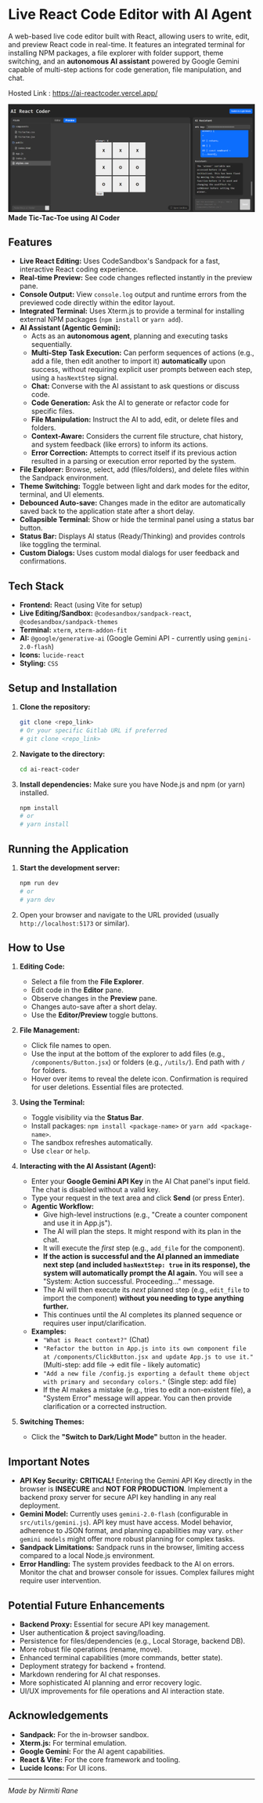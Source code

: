 # Live React Code Editor with AI Agent

A web-based live code editor built with React, allowing users to write, edit, and preview React code in real-time. It features an integrated terminal for installing NPM packages, a file explorer with folder support, theme switching, and an **autonomous AI assistant** powered by Google Gemini capable of multi-step actions for code generation, file manipulation, and chat.

Hosted Link : https://ai-reactcoder.vercel.app/

![Live React Editor Screenshot](./RepoAssets/screenshot.png)
**Made Tic-Tac-Toe using AI Coder**


## Features

*   **Live React Editing:** Uses CodeSandbox's Sandpack for a fast, interactive React coding experience.
*   **Real-time Preview:** See code changes reflected instantly in the preview pane.
*   **Console Output:** View `console.log` output and runtime errors from the previewed code directly within the editor layout.
*   **Integrated Terminal:** Uses Xterm.js to provide a terminal for installing external NPM packages (`npm install` or `yarn add`).
*   **AI Assistant (Agentic Gemini):**
    *   Acts as an **autonomous agent**, planning and executing tasks sequentially.
    *   **Multi-Step Task Execution:** Can perform sequences of actions (e.g., add a file, then edit another to import it) **automatically** upon success, without requiring explicit user prompts between each step, using a `hasNextStep` signal.
    *   **Chat:** Converse with the AI assistant to ask questions or discuss code.
    *   **Code Generation:** Ask the AI to generate or refactor code for specific files.
    *   **File Manipulation:** Instruct the AI to add, edit, or delete files and folders.
    *   **Context-Aware:** Considers the current file structure, chat history, and system feedback (like errors) to inform its actions.
    *   **Error Correction:** Attempts to correct itself if its previous action resulted in a parsing or execution error reported by the system.
*   **File Explorer:** Browse, select, add (files/folders), and delete files within the Sandpack environment.
*   **Theme Switching:** Toggle between light and dark modes for the editor, terminal, and UI elements.
*   **Debounced Auto-save:** Changes made in the editor are automatically saved back to the application state after a short delay.
*   **Collapsible Terminal:** Show or hide the terminal panel using a status bar button.
*   **Status Bar:** Displays AI status (Ready/Thinking) and provides controls like toggling the terminal.
*   **Custom Dialogs:** Uses custom modal dialogs for user feedback and confirmations.

## Tech Stack

*   **Frontend:** React (using Vite for setup)
*   **Live Editing/Sandbox:** `@codesandbox/sandpack-react`, `@codesandbox/sandpack-themes`
*   **Terminal:** `xterm`, `xterm-addon-fit`
*   **AI:** `@google/generative-ai` (Google Gemini API - currently using `gemini-2.0-flash`)
*   **Icons:** `lucide-react`
*   **Styling:** `CSS`

## Setup and Installation

1.  **Clone the repository:**
    ```bash
    git clone <repo_link>
    # Or your specific Gitlab URL if preferred
    # git clone <repo_link>
    ```

2.  **Navigate to the directory:**
    ```bash
    cd ai-react-coder
    ```

3.  **Install dependencies:**
    Make sure you have Node.js and npm (or yarn) installed.
    ```bash
    npm install
    # or
    # yarn install
    ```

## Running the Application

1.  **Start the development server:**
    ```bash
    npm run dev
    # or
    # yarn dev
    ```
2.  Open your browser and navigate to the URL provided (usually `http://localhost:5173` or similar).

## How to Use

1.  **Editing Code:**
    *   Select a file from the **File Explorer**.
    *   Edit code in the **Editor** pane.
    *   Observe changes in the **Preview** pane.
    *   Changes auto-save after a short delay.
    *   Use the **Editor/Preview** toggle buttons.

2.  **File Management:**
    *   Click file names to open.
    *   Use the input at the bottom of the explorer to add files (e.g., `/components/Button.jsx`) or folders (e.g., `/utils/`). End path with `/` for folders.
    *   Hover over items to reveal the delete icon. Confirmation is required for user deletions. Essential files are protected.

3.  **Using the Terminal:**
    *   Toggle visibility via the **Status Bar**.
    *   Install packages: `npm install <package-name>` or `yarn add <package-name>`.
    *   The sandbox refreshes automatically.
    *   Use `clear` or `help`.

4.  **Interacting with the AI Assistant (Agent):**
    *   Enter your **Google Gemini API Key** in the AI Chat panel's input field. The chat is disabled without a valid key.
    *   Type your request in the text area and click **Send** (or press Enter).
    *   **Agentic Workflow:**
        *   Give high-level instructions (e.g., "Create a counter component and use it in App.js").
        *   The AI will plan the steps. It might respond with its plan in the chat.
        *   It will execute the *first* step (e.g., `add_file` for the component).
        *   **If the action is successful and the AI planned an immediate next step (and included `hasNextStep: true` in its response), the system will automatically prompt the AI again.** You will see a "System: Action successful. Proceeding..." message.
        *   The AI will then execute its *next* planned step (e.g., `edit_file` to import the component) **without you needing to type anything further.**
        *   This continues until the AI completes its planned sequence or requires user input/clarification.
    *   **Examples:**
        *   `"What is React context?"` (Chat)
        *   `"Refactor the button in App.js into its own component file at /components/ClickButton.jsx and update App.js to use it."` (Multi-step: add file -> edit file - likely automatic)
        *   `"Add a new file /config.js exporting a default theme object with primary and secondary colors."` (Single step: add file)
        *   If the AI makes a mistake (e.g., tries to edit a non-existent file), a "System Error" message will appear. You can then provide clarification or a corrected instruction.

5.  **Switching Themes:**
    *   Click the **"Switch to Dark/Light Mode"** button in the header.

## Important Notes

*   **API Key Security:** **CRITICAL!** Entering the Gemini API Key directly in the browser is **INSECURE** and **NOT FOR PRODUCTION**. Implement a backend proxy server for secure API key handling in any real deployment.
*   **Gemini Model:** Currently uses `gemini-2.0-flash` (configurable in `src/utils/gemini.js`). API key must have access. Model behavior, adherence to JSON format, and planning capabilities may vary. `other gemini models` might offer more robust planning for complex tasks.
*   **Sandpack Limitations:** Sandpack runs in the browser, limiting access compared to a local Node.js environment.
*   **Error Handling:** The system provides feedback to the AI on errors. Monitor the chat and browser console for issues. Complex failures might require user intervention.

## Potential Future Enhancements

*   **Backend Proxy:** Essential for secure API key management.
*   User authentication & project saving/loading.
*   Persistence for files/dependencies (e.g., Local Storage, backend DB).
*   More robust file operations (rename, move).
*   Enhanced terminal capabilities (more commands, better state).
*   Deployment strategy for backend + frontend.
*   Markdown rendering for AI chat responses.
*   More sophisticated AI planning and error recovery logic.
*   UI/UX improvements for file operations and AI interaction state.

## Acknowledgements

*   **Sandpack:** For the in-browser sandbox.
*   **Xterm.js:** For terminal emulation.
*   **Google Gemini:** For the AI agent capabilities.
*   **React & Vite:** For the core framework and tooling.
*   **Lucide Icons:** For UI icons.

---
*Made by Nirmiti Rane*